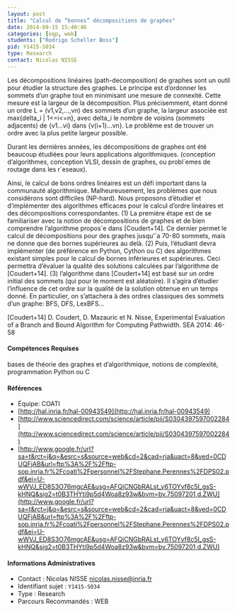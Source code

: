 ```yaml
---
layout: post
title: "Calcul de “bonnes” décompositions de graphes"
date: 2014-09-15 15:40:46
categories: [oqp, web]
students: ["Rodrigo Scheller Boss"]
pid: Y1415-S034
type: Research
contact: Nicolas NISSE
---
```

       
Les décompositions linéaires (path-decomposition) de graphes sont un outil pour étudier la structure des graphes. Le principe est d’ordonner les sommets d’un graphe tout en minimisant une mesure de connexité. Cette mesure est la largeur de la décomposition. Plus précisemment, étant donné un ordre L = (v1,v2,...,vn) des sommets d’un graphe, la largeur associée est max{delta_i | 1<=i<=n}, avec delta_i le nombre de voisins (sommets adjacents) de {v1...vi} dans {v(i+1)...vn}. Le problème est de trouver un ordre avec la plus petite largeur possible.

Durant les dernières années, les décompositions de graphes ont été beaucoup étudiées pour leurs applications algorithmiques. (conception d’algorithmes, conception VLSI, dessin de
graphes, ou probl`emes de routage dans les r´eseaux).

Ainsi, le calcul de bons ordres linéaires est un défi important dans la communauté algorithmique. Malheureusement, les problèmes que nous considérons sont difficiles (NP-hard). Nous proposons d’étudier et d’implémenter des algorithmes efficaces pour le calcul d’ordre linéaires et des décompositions correspondantes. (1) La première étape est de se familiariser avec la notion de décompositions de graphes et de bien comprendre l’algorithme propos´e dans [Coudert+14]. Ce dernier permet le calcul de décompositions pour des graphes jusqu’`a 70-80 sommets, mais ne donne que des bornes supérieures au delà. (2) Puis, l’étudiant devra implémenter (de préférence en Python, Cython ou C) des algorithmes existant simples pour le calcul de bornes inférieures et supérieures. Ceci permettra d’évaluer la qualité des solutions calculées par l’algorithme de [Coudert+14]. (3) l’algorithme dans [Coudert+14] est basé sur un ordre initial des sommets (qui pour le moment est aléatoire). Il s’agira d’étudier l’influence de cet ordre sur la qualité de la solution obtenue en un temps donné. En particulier, on s’attachera à des ordres classiques des sommets d’un graphe: BFS, DFS, LexBFS...

[Coudert+14] D. Coudert, D. Mazauric et N. Nisse, Experimental Evaluation of a Branch and Bound
Algorithm for Computing Pathwidth. SEA 2014: 46-58

#### Compétences Requises

bases de théorie des graphes et d’algorithmique, notions de complexité, programmation Python ou C


#### Références

  * Équipe: COATI
  * [http://hal.inria.fr/hal-00943549](http://hal.inria.fr/hal-00943549)
  * [http://www.sciencedirect.com/science/article/pii/S0304397597002284](http://www.sciencedirect.com/science/article/pii/S0304397597002284)
  * [http://www.google.fr/url?sa=t&rct=j&q=&esrc=s&source=web&cd=2&cad=rja&uact=8&ved=0CDUQFjAB&url=ftp%3A%2F%2Fftp-sop.inria.fr%2Fcoati%2Fpersonnel%2FStephane.Perennes%2FDPS02.pdf&ei=U-wWVJ_ED8S3O76mgcAE&usg=AFQjCNGbRALst_y6TOYvf8c5I_gsS-kHNQ&sig2=t0B3THYti9p5d4Woa8z93w&bvm=bv.75097201,d.ZWU](http://www.google.fr/url?sa=t&rct=j&q=&esrc=s&source=web&cd=2&cad=rja&uact=8&ved=0CDUQFjAB&url=ftp%3A%2F%2Fftp-sop.inria.fr%2Fcoati%2Fpersonnel%2FStephane.Perennes%2FDPS02.pdf&ei=U-wWVJ_ED8S3O76mgcAE&usg=AFQjCNGbRALst_y6TOYvf8c5I_gsS-kHNQ&sig2=t0B3THYti9p5d4Woa8z93w&bvm=bv.75097201,d.ZWU)

#### Informations Administratives
  * Contact : Nicolas NISSE <nicolas.nisse@inria.fr>
  * Identifiant sujet : `Y1415-S034`
  * Type : Research
  * Parcours Recommandés :  WEB
     
